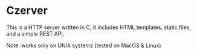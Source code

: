 # Czerver

This is a HTTP server written in C, it includes HTML templates, static files, and a simple REST API.

Note: works only on UNIX systems (tested on MacOS & Linux)